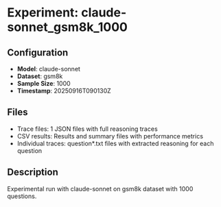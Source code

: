 # Experiment: claude-sonnet_gsm8k_1000

## Configuration
- **Model**: claude-sonnet
- **Dataset**: gsm8k
- **Sample Size**: 1000
- **Timestamp**: 20250916T090130Z

## Files
- Trace files: 1 JSON files with full reasoning traces
- CSV results: Results and summary files with performance metrics
- Individual traces: question*.txt files with extracted reasoning for each question

## Description
Experimental run with claude-sonnet on gsm8k dataset with 1000 questions.
